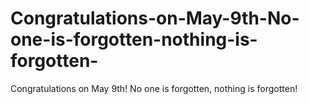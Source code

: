 # Congratulations-on-May-9th-No-one-is-forgotten-nothing-is-forgotten-
Congratulations on May 9th! No one is forgotten, nothing is forgotten!
